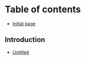 # Table of contents

* [Initial page](README.md)

## Introduction

* [Untitled](introduction/untitled.md)

